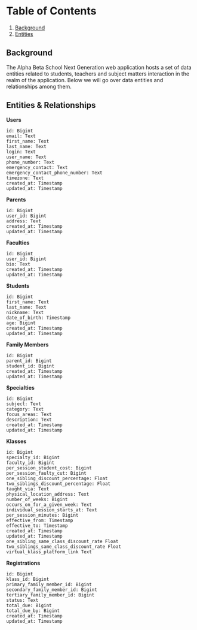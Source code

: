 # Table of Contents

1. [Background](#background)
2. [Entities](#entities)

## Background

The Alpha Beta School Next Generation web application hosts a set of data entities related to students, teachers and subject matters interaction in the realm of the application. Below we will go over data entities and relationships among them.

## Entities & Relationships

__Users__

```
id: Bigint
email: Text
first_name: Text
last_name: Text
login: Text
user_name: Text
phone_number: Text
emergency_contact: Text
emergency_contact_phone_number: Text
timezone: Text
created_at: Timestamp
updated_at: Timestamp
```

__Parents__

```
id: Bigint
user_id: Bigint
address: Text
created_at: Timestamp
updated_at: Timestamp
```

__Faculties__

```
id: Bigint
user_id: Bigint
bio: Text
created_at: Timestamp
updated_at: Timestamp
```

__Students__

```
id: Bigint
first_name: Text
last_name: Text
nickname: Text
date_of_birth: Timestamp
age: Bigint
created_at: Timestamp
updated_at: Timestamp
```

__Family Members__

```
id: Bigint
parent_id: Bigint
student_id: Bigint
created_at: Timestamp
updated_at: Timestamp
```

__Specialties__

```
id: Bigint
subject: Text
category: Text
focus_areas: Text
description: Text
created_at: Timestamp
updated_at: Timestamp
```

__Klasses__

```
id: Bigint
specialty_id: Bigint
faculty_id: Bigint
per_session_student_cost: Bigint
per_session_faulty_cut: Bigint
one_sibling_discount_percentage: Float
two_siblings_discount_percentage: Float
taught_via: Text
physical_location_address: Text
number_of_weeks: Bigint
occurs_on_for_a_given_week: Text
individual_session_starts_at: Text
per_session_minutes: Bigint
effective_from: Timestamp
effective_to: Timestamp
created_at: Timestamp
updated_at: Timestamp
one_sibling_same_class_discount_rate Float
two_siblings_same_class_discount_rate Float
virtual_klass_platform_link Text
```

__Registrations__

```
id: Bigint
klass_id: Bigint
primary_family_member_id: Bigint
secondary_family_member_id: Bigint
tertiary_family_member_id: Bigint
status: Text
total_due: Bigint
total_due_by: Bigint
created_at: Timestamp
updated_at: Timestamp
```
